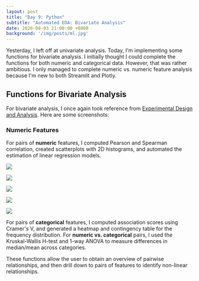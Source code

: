 ```yaml
---
layout: post
title: "Day 9: Python"
subtitle: "Automated EDA: Bivariate Analysis"
date: 2020-08-03 21:00:00 +0800
background: '/img/posts/ml.jpg'
---
```


Yesterday, I left off at univariate analysis. Today, I'm implementing some functions for bivariate analysis. I initially thought I could complete the functions for both numeric and categorical data. However, that was rather ambitious. I only managed to complete numeric vs. numeric feature analysis because I'm new to both Streamlit and Plotly.

## Functions for Bivariate Analysis
For bivariate analysis, I once again took reference from [Experimental Design and Analysis](http://www.stat.cmu.edu/~hseltman/309/Book/Book.pdf). Here are some screenshots:

### Numeric Features
For pairs of **numeric** features, I computed Pearson and Spearman correlation, created scatterplots with 2D histograms, and automated the estimation of linear regression models.

![](/365DaysOfDS/img/posts/day009/fi_num1.jpg)

![](/365DaysOfDS/img/posts/day009/fi_num2.jpg)

![](/365DaysOfDS/img/posts/day009/fi_detailed_num1.jpg)

![](/365DaysOfDS/img/posts/day009/fi_detailed_num2.jpg)

![](/365DaysOfDS/img/posts/day009/fi_detailed_num3.jpg)


For pairs of **categorical** features, I computed association scores using Cramer's V, and generated a heatmap and contingency table for the frequency distribution. For **numeric vs. categorical** pairs, I used the Kruskal-Wallis H-test and 1-way ANOVA to measure differences in median/mean across categories.

These functions allow the user to obtain an overview of pairwise relationships, and then drill down to pairs of features to identify non-linear relationships.